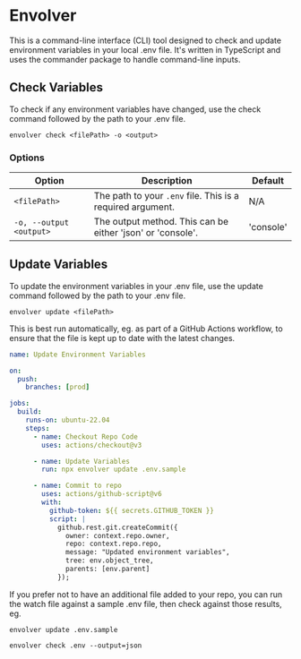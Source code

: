 # Envolver

This is a command-line interface (CLI) tool designed to check and update environment variables in your local .env file. It's written in TypeScript and uses the commander package to handle command-line inputs.

## Check Variables
To check if any environment variables have changed, use the check command followed by the path to your .env file.

```
envolver check <filePath> -o <output>
```

### Options

| Option                  | Description                                                | Default   |
| ----------------------- | ---------------------------------------------------------- | --------- |
| `<filePath>`            | The path to your `.env` file. This is a required argument. | N/A       |
| `-o, --output <output>` | The output method. This can be either 'json' or 'console'. | 'console' |

## Update Variables
To update the environment variables in your .env file, use the update command followed by the path to your .env file.

```
envolver update <filePath>
```

This is best run automatically, eg. as part of a GitHub Actions workflow, to ensure that the file is kept up to date with the latest changes.

```yaml
name: Update Environment Variables

on:
  push:
    branches: [prod]

jobs:
  build:
    runs-on: ubuntu-22.04
    steps:
      - name: Checkout Repo Code
        uses: actions/checkout@v3

      - name: Update Variables
        run: npx envolver update .env.sample

      - name: Commit to repo
        uses: actions/github-script@v6
        with:
          github-token: ${{ secrets.GITHUB_TOKEN }}
          script: |
            github.rest.git.createCommit({
              owner: context.repo.owner,
              repo: context.repo.repo,
              message: "Updated environment variables",
              tree: env.object_tree,
              parents: [env.parent]
            });
```

If you prefer not to have an additional file added to your repo, you can run the watch file against a sample .env file, then check against those results, eg.

```
envolver update .env.sample
```

```
envolver check .env --output=json
```
